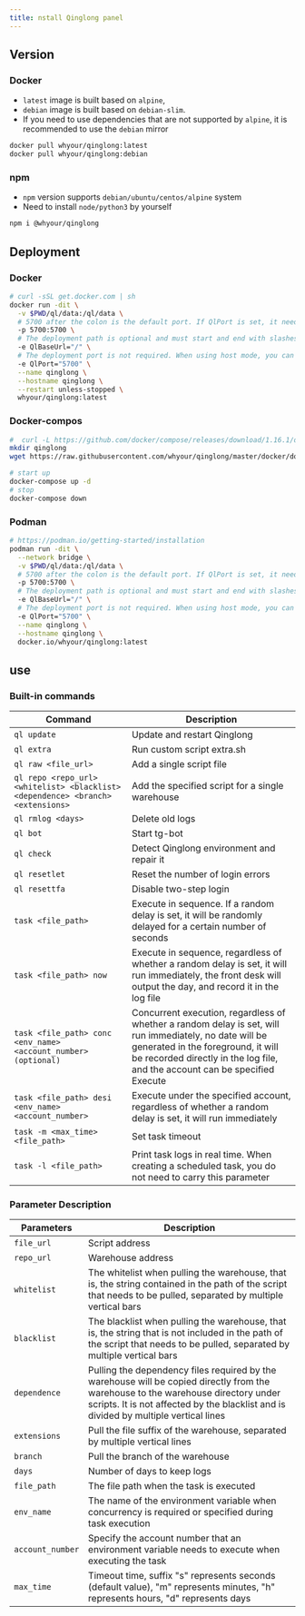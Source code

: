 ```yaml
---
title: nstall Qinglong panel
---
```


## Version

### Docker

- `latest` image is built based on `alpine`,
- `debian` image is built based on `debian-slim`.
- If you need to use dependencies that are not supported by `alpine`, it is recommended to use the `debian` mirror

```sh
docker pull whyour/qinglong:latest
docker pull whyour/qinglong:debian
```

### npm

- `npm` version supports `debian/ubuntu/centos/alpine` system
- Need to install `node/python3` by yourself

```sh
npm i @whyour/qinglong
```

## Deployment

### Docker

```sh
# curl -sSL get.docker.com | sh
docker run -dit \
  -v $PWD/ql/data:/ql/data \
  # 5700 after the colon is the default port. If QlPort is set, it needs to be consistent with QlPort.
  -p 5700:5700 \
  # The deployment path is optional and must start and end with slashes, such as /test/
  -e QlBaseUrl="/" \
  # The deployment port is not required. When using host mode, you can set the port after the service is started. The default is 5700.
  -e QlPort="5700" \
  --name qinglong \
  --hostname qinglong \
  --restart unless-stopped \
  whyour/qinglong:latest
```

### Docker-compos

```sh
#  curl -L https://github.com/docker/compose/releases/download/1.16.1/docker-compose-`uname -s`-`uname -m` -o /usr/local/bin/docker-compose
mkdir qinglong
wget https://raw.githubusercontent.com/whyour/qinglong/master/docker/docker-compose.yml

# start up
docker-compose up -d
# stop
docker-compose down
```

### Podman

```sh
# https://podman.io/getting-started/installation
podman run -dit \
  --network bridge \
  -v $PWD/ql/data:/ql/data \
  # 5700 after the colon is the default port. If QlPort is set, it needs to be consistent with QlPort.
  -p 5700:5700 \
  # The deployment path is optional and must start and end with slashes, such as /test/
  -e QlBaseUrl="/" \
  # The deployment port is not required. When using host mode, you can set the port after the service is started. The default is 5700.
  -e QlPort="5700" \
  --name qinglong \
  --hostname qinglong \
  docker.io/whyour/qinglong:latest
```

## use

### Built-in commands

| Command                                                                         | Description                                                                                                                                                                                                                  |
| ------------------------------------------------------------------------------- | ---------------------------------------------------------------------------------------------------------------------------------------------------------------------------------------------------------------------------- |
| `ql update`                                                                     | Update and restart Qinglong                                                                                                                                                                                                  |
| `ql extra`                                                                      | Run custom script extra.sh                                                                                                                                                                                                   |
| `ql raw <file_url>`                                                             | Add a single script file                                                                                                                                                                                                     |
| `ql repo <repo_url> <whitelist> <blacklist> <dependence> <branch> <extensions>` | Add the specified script for a single warehouse                                                                                                                                                                              |
| `ql rmlog <days>`                                                               | Delete old logs                                                                                                                                                                                                              |
| `ql bot`                                                                        | Start tg-bot                                                                                                                                                                                                                 |
| `ql check`                                                                      | Detect Qinglong environment and repair it                                                                                                                                                                                    |
| `ql resetlet`                                                                   | Reset the number of login errors                                                                                                                                                                                             |
| `ql resettfa`                                                                   | Disable two-step login                                                                                                                                                                                                       |
| `task <file_path>`                                                              | Execute in sequence. If a random delay is set, it will be randomly delayed for a certain number of seconds                                                                                                                   |
| `task <file_path> now`                                                          | Execute in sequence, regardless of whether a random delay is set, it will run immediately, the front desk will output the day, and record it in the log file                                                                 |
| `task <file_path> conc <env_name> <account_number>(optional)`                   | Concurrent execution, regardless of whether a random delay is set, will run immediately, no date will be generated in the foreground, it will be recorded directly in the log file, and the account can be specified Execute |
| `task <file_path> desi <env_name> <account_number>`                             | Execute under the specified account, regardless of whether a random delay is set, it will run immediately                                                                                                                    |
| `task -m <max_time> <file_path>`                                                | Set task timeout                                                                                                                                                                                                             |
| `task -l <file_path>`                                                           | Print task logs in real time. When creating a scheduled task, you do not need to carry this parameter                                                                                                                        |

### Parameter Description

| Parameters       | Description                                                                                                                                                                                                               |
| ---------------- | ------------------------------------------------------------------------------------------------------------------------------------------------------------------------------------------------------------------------- |
| `file_url`       | Script address                                                                                                                                                                                                            |
| `repo_url`       | Warehouse address                                                                                                                                                                                                         |
| `whitelist`      | The whitelist when pulling the warehouse, that is, the string contained in the path of the script that needs to be pulled, separated by multiple vertical bars                                                            |
| `blacklist`      | The blacklist when pulling the warehouse, that is, the string that is not included in the path of the script that needs to be pulled, separated by multiple vertical bars                                                 |
| `dependence`     | Pulling the dependency files required by the warehouse will be copied directly from the warehouse to the warehouse directory under scripts. It is not affected by the blacklist and is divided by multiple vertical lines |
| `extensions`     | Pull the file suffix of the warehouse, separated by multiple vertical lines                                                                                                                                               |
| `branch`         | Pull the branch of the warehouse                                                                                                                                                                                          |
| `days`           | Number of days to keep logs                                                                                                                                                                                               |
| `file_path`      | The file path when the task is executed                                                                                                                                                                                   |
| `env_name`       | The name of the environment variable when concurrency is required or specified during task execution                                                                                                                      |
| `account_number` | Specify the account number that an environment variable needs to execute when executing the task                                                                                                                          |
| `max_time`       | Timeout time, suffix "s" represents seconds (default value), "m" represents minutes, "h" represents hours, "d" represents days                                                                                            |
